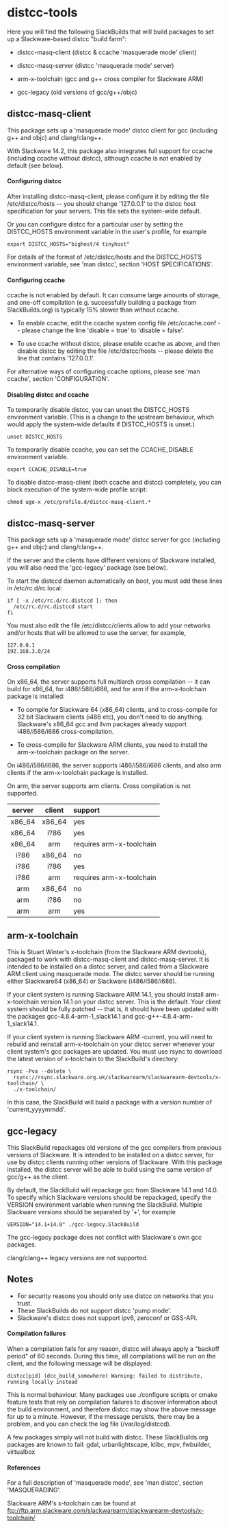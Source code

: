 # distcc-tools

Here you will find the following SlackBuilds that will build packages to set up
a Slackware-based distcc "build farm":

* distcc-masq-client (distcc & ccache 'masquerade mode' client)

* distcc-masq-server (distcc 'masquerade mode' server)

* arm-x-toolchain (gcc and g++ cross compiler for Slackware ARM)

* gcc-legacy (old versions of gcc/g++/objc)


## distcc-masq-client

This package sets up a 'masquerade mode' distcc client for gcc (including g++
and objc) and clang/clang++.

With Slackware 14.2, this package also integrates full support for ccache
(including ccache without distcc), although ccache is not enabled by default
(see below).

#### Configuring distcc

After installing distcc-masq-client, please configure it by editing the file
/etc/distcc/hosts -- you should change '127.0.0.1' to the distcc host
specification for your servers.  This file sets the system-wide default.

Or you can configure distcc for a particular user by setting the DISTCC_HOSTS
environment variable in the user's profile, for example

```
export DISTCC_HOSTS="bighost/4 tinyhost"
```

For details of the format of /etc/distcc/hosts and the DISTCC_HOSTS
environment variable, see 'man distcc', section 'HOST SPECIFICATIONS'.

#### Configuring ccache

ccache is not enabled by default. It can consume large amounts of storage, and
one-off compilation (e.g. successfully building a package from SlackBuilds.org)
is typically 15% slower than without ccache.

* To enable ccache, edit the ccache system config file /etc/ccache.conf --
please change the line 'disable = true' to 'disable = false'.

* To use ccache without distcc, please enable ccache as above, and then disable
distcc by editing the file /etc/distcc/hosts -- please delete the line that
contains '127.0.0.1'.

For alternative ways of configuring ccache options, please see 'man ccache',
section 'CONFIGURATION'.

#### Disabling distcc and ccache

To temporarily disable distcc, you can unset the DISTCC_HOSTS environment
variable.  (This is a change to the upstream behaviour, which would apply the
system-wide defaults if DISTCC_HOSTS is unset.)

```
unset DISTCC_HOSTS
```

To temporarily disable ccache, you can set the CCACHE_DISABLE environment
variable.

```
export CCACHE_DISABLE=true
```

To disable distcc-masq-client (both ccache and distcc) completely, you can
block execution of the system-wide profile script:

```
chmod ugo-x /etc/profile.d/distcc-masq-client.*
```


## distcc-masq-server

This package sets up a 'masquerade mode' distcc server for gcc (including g++
and objc) and clang/clang++.

If the server and the clients have different versions of Slackware installed,
you will also need the 'gcc-legacy' package (see below).

To start the distccd daemon automatically on boot, you must add these lines in
/etc/rc.d/rc.local:

```
if [ -x /etc/rc.d/rc.distccd ]; then
  /etc/rc.d/rc.distccd start
fi
```

You must also edit the file /etc/distcc/clients.allow to add your networks
and/or hosts that will be allowed to use the server, for example,

````
127.0.0.1
192.168.3.0/24
````

#### Cross compilation

On x86_64, the server supports full multiarch cross compilation -- it can
build for x86_64, for i486/i586/i686, and for arm if the arm-x-toolchain package
is installed:

* To compile for Slackware 64 (x86_64) clients, and to cross-compile for 32 bit
Slackware clients (i486 etc), you don't need to do anything.  Slackware's
x86_64 gcc and llvm packages already support i486/i586/i686 cross-compilation.

* To cross-compile for Slackware ARM clients, you need to install the
arm-x-toolchain package on the server.

On i486/i586/i686, the server supports i486/i586/i686 clients, and also arm
clients if the arm-x-toolchain package is installed.

On arm, the server supports arm clients. Cross compilation is not supported.

| server | client | support                  |
|:------:|:------:|:-------------------------|
| x86_64 | x86_64 | yes                      |
| x86_64 | i?86   | yes                      |
| x86_64 | arm    | requires arm-x-toolchain |
| i?86   | x86_64 | no                       |
| i?86   | i?86   | yes                      |
| i?86   | arm    | requires arm-x-toolchain |
| arm    | x86_64 | no                       |
| arm    | i?86   | no                       |
| arm    | arm    | yes                      |


## arm-x-toolchain

This is Stuart Winter's x-toolchain (from the Slackware ARM devtools),
packaged to work with distcc-masq-client and distcc-masq-server.  It is
intended to be installed on a distcc server, and called from a Slackware ARM
client using masquerade mode.  The distcc server should be running either
Slackware64 (x86_64) or Slackware (i486/i586/i686).

If your client system is running Slackware ARM 14.1, you should install
arm-x-toolchain version 14.1 on your distcc server.  This is the default.
Your client system should be fully patched -- that is, it should
have been updated with the packages gcc-4.8.4-arm-1_slack14.1 and
gcc-g++-4.8.4-arm-1_slack14.1.

If your client system is running Slackware ARM -current, you will need to
rebuild and reinstall arm-x-toolchain on your distcc server whenever your
client system's gcc packages are updated. You must use rsync to download
the latest version of x-toolchain to the SlackBuild's directory:

```
rsync -Pva --delete \
  rsync://rsync.slackware.org.uk/slackwarearm/slackwarearm-devtools/x-toolchain/ \
  ./x-toolchain/
```

In this case, the SlackBuild will build a package with a version number of
'current_yyyymmdd'.


## gcc-legacy

This SlackBuild repackages old versions of the gcc compilers from previous
versions of Slackware. It is intended to be installed on a distcc server, for
use by distcc clients running other versions of Slackware.  With this package
installed, the distcc server will be able to build using the same version of
gcc/g++ as the client.

By default, the SlackBuild will repackage gcc from Slackware 14.1 and 14.0.
To specify which Slackware versions should be repackaged, specify the VERSION
environment variable when running the SlackBuild.  Multiple Slackware versions
should be separated by '+', for example

```
VERSION="14.1+14.0" ./gcc-legacy.SlackBuild
```

The gcc-legacy package does not conflict with Slackware's own gcc packages.

clang/clang++ legacy versions are not supported.

## Notes

  * For security reasons you should only use distcc on networks that you trust.
  * These SlackBuilds do not support distcc 'pump mode'.
  * Slackware's distcc does not support ipv6, zeroconf or GSS-API.


#### Compilation failures

When a compilation fails for any reason, distcc will always apply a "backoff
period" of 60 seconds.  During this time, all compilations will be run on the
client, and the following message will be displayed:

```
distcc[pid] (dcc_build_somewhere) Warning: failed to distribute, running locally instead
```

This is normal behaviour.  Many packages use ./configure scripts or cmake
feature tests that rely on compilation failures to discover information about
the build environment, and therefore distcc may show the above message for
up to a minute. However, if the message persists, there may be a problem, and
you can check the log file (/var/log/distccd).

A few packages simply will not build with distcc.
These SlackBuilds.org packages are known to fail:
gdal, urbanlightscape, klibc, mpv, fwbuilder, virtualbox


#### References

For a full description of 'masquerade mode', see 'man distcc', section
'MASQUERADING'.

Slackware ARM's x-toolchain can be found at
ftp://ftp.arm.slackware.com/slackwarearm/slackwarearm-devtools/x-toolchain/
